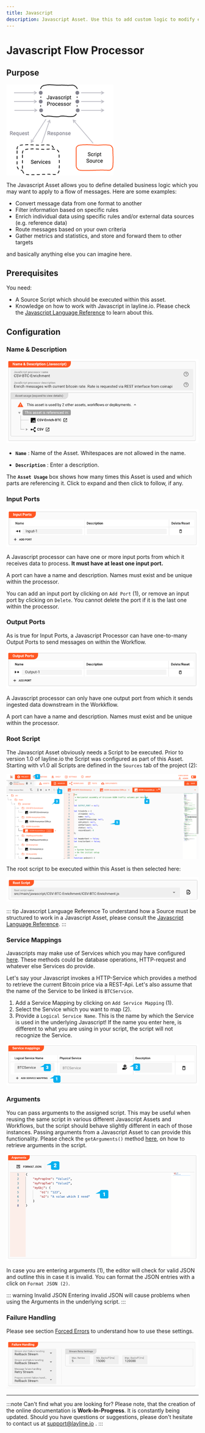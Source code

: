 ```yaml
---
title: Javascript
description: Javascript Asset. Use this to add custom logic to modify event content, filter, route, enrich, etc.
---
```


# Javascript Flow Processor

## Purpose

![](.asset-flow-javascript_images/17e70b3f.png "Asset Dependency Graph (Javascript Flow Processor)")

The Javascript Asset allows you to define detailed business logic which you may want to apply to a flow of messages.
Here are some examples:

* Convert message data from one format to another
* Filter information based on specific rules
* Enrich individual data using specific rules and/or external data sources (e.g. reference data)
* Route messages based on your own criteria
* Gather metrics and statistics, and store and forward them to other targets

and basically anything else you can imagine here.

## Prerequisites

You need:

* A Source Script which should be executed within this asset.
* Knowledge on how to work with Javascript in layline.io. Please check
  the [Javascript Language Reference](/lang-ref/javascript/api) to learn about this.

## Configuration

### Name & Description

![](.asset-flow-javascript_images/0f67058e.png "Name & Description (Javascript)")

* **`Name`** : Name of the Asset. Whitespaces are not allowed in the name.

* **`Description`** : Enter a description.

The **`Asset Usage`** box shows how many times this Asset is used and which parts are referencing it. Click to expand
and then click to follow, if any.

### Input Ports

![](.asset-flow-javascript_images/a7716e4f.png "Input Ports (Javasscript)")

A Javascript processor can have one or more input ports from which it receives data to process.
**It must have at least one input port.**

A port can have a name and description. Names must exist and be unique within the processor.

You can add an input port by clicking on `Add Port` (1), or remove an input port by clicking on `Delete`.
You cannot delete the port if it is the last one within the processor.

### Output Ports

As is true for Input Ports, a Javascript Processor can have one-to-many Output Ports to send messages on within the
Workflow.

![](.asset-flow-javascript_images/5d782757.png "Output Ports (Javascript)")

A Javascript processor can only have one output port from which it sends ingested data downstream in the Workkflow.

A port can have a name and description. Names must exist and be unique within the processor.

### Root Script

The Javascript Asset obviously needs a Script to be executed. Prior to version 1.0 of layline.io the Script was
configured as part of this Asset. Starting with v1.0 all Scripts are defined in the `Sources` tab of the project (2):

![](.asset-flow-javascript_images/dfe7c5b3.png "Assigned Source Script (Javascript)")

The root script to be executed within this Asset is then selected here:

![](.asset-flow-javascript_images/03da4a4c.png "Root Script (Javascript)")

::: tip Javascript Language Reference
To understand how a Source must be structured to work in a Javascript Asset, please consult
the [Javascript Language Reference](/lang-ref/javascript/api).
:::

### Service Mappings

Javascripts may make use of Services which you may have
configured [here](/assets/services/asset-service-introduction.html#purpose-of-services). These methods could be database
operations, HTTP-request and whatever else Services do provide.

Let's say your Javascript invokes a HTTP-Service which provides a method to retrieve the current Bitcoin price via a
REST-Api. Let's also assume that the name of the Service to be linked is `BTCService`.

1. Add a Service Mapping by clicking on `Add Service Mapping` (1).
2. Select the Service which you want to map (2).
3. Provide a `Logical Service Name`. This is the name by which the Service is used in the underlying Javascript! If the
   name you enter here, is different to what you are using in your script, the script will not recognize the Service.

![](.asset-flow-javascript_images/1ec904b5.png "Service Mappings (Javascript)")

### Arguments

You can pass arguments to the assigned script. This may be useful when reusing the same script in various different
Javascript Assets and Workflows, but the script should behave slightly different in each of those instances.
Passing arguments from a Javascript Asset to can provide this functionality. Please check the `getArguments()`
method [here](/lang-ref/javascript/api/classes/Processor.html#getarguments), on how to retrieve arguments in the script.

![](.asset-flow-javascript_images/140789d3.png "Arguments (Javascript)")

In case you are entering arguments (1), the editor will check for valid JSON and outline this in case it is invalid.
You can format the JSON entries with a click on `Format JSON (2)`.

::: warning Invalid JSON
Entering invalid JSON will cause problems when using the Arguments in the underlying script.
:::

### Failure Handling

Please see section [Forced Errors](/lang-ref/javascript/api/#forced-errors) to understand how to use these settings.

![](.asset-flow-javascript_images/9f6e7657.png "Failure Handling (Javascript)")

---

:::note Can't find what you are looking for?
Please note, that the creation of the online documentation is **Work-In-Progress**. It is constantly being updated.
Should you have questions or suggestions, please don't hesitate to contact us at support@layline.io .
:::

